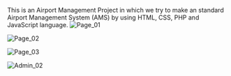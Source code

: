 This is an Airport Management Project in which we try to make an standard Airport Management System (AMS) by using HTML, CSS, PHP and JavaScript language. 
![Page_01](https://github.com/Sabbir486/Airport-Management-Project/assets/124485356/c55f2cf8-787c-4dcd-88f9-ddd7500167cb)

![Page_02](https://github.com/Sabbir486/Airport-Management-Project/assets/124485356/f8d8b6a9-d008-49e8-87b6-00d1590f3254)

![Page_03](https://github.com/Sabbir486/Airport-Management-Project/assets/124485356/3dad82e4-4d3d-4e17-b539-9b0501208a58)


![Admin_02](https://github.com/Sabbir486/Airport-Management-Project/assets/124485356/4787ed6b-1167-401f-a66c-e02dd189247e)

